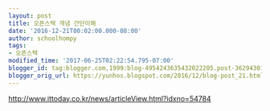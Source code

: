 ```yaml
---
layout: post
title: 오픈스택 개념 간단이해
date: '2016-12-21T00:02:00.000-08:00'
author: schoolhompy
tags:
- 오픈스택
modified_time: '2017-06-25T02:22:54.795-07:00'
blogger_id: tag:blogger.com,1999:blog-4954243635432022205.post-362943010311777108
blogger_orig_url: https://yunhos.blogspot.com/2016/12/blog-post_21.html
---
```


http://www.ittoday.co.kr/news/articleView.html?idxno=54784